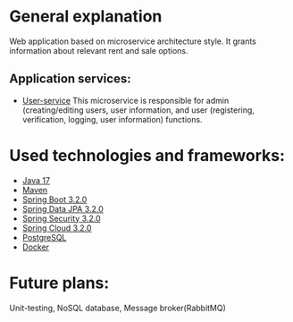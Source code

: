 # General explanation

Web application based on microservice architecture style. It grants information about relevant rent and sale options.

## Application services:

- [User-service](https://github.com/L1BER2Y/apartments_search/tree/main/user-service)
This microservice is responsible for admin (creating/editing users, user information, and user (registering, verification, logging, user information) functions.

# Used technologies and frameworks:
- [Java 17](https://docs.oracle.com/en/java/javase/17/docs/api/)
- [Maven](https://maven.apache.org/)
- [Spring Boot 3.2.0](https://spring.io/projects/spring-boot)
- [Spring Data JPA 3.2.0](https://spring.io/projects/spring-data-jpa)
- [Spring Security 3.2.0](https://spring.io/projects/spring-security)
- [Spring Cloud 3.2.0](https://spring.io/projects/spring-cloud)
- [PostgreSQL](https://www.postgresql.org/)
- [Docker](https://www.docker.com/)

# Future plans:
Unit-testing, NoSQL database, Message broker(RabbitMQ)
